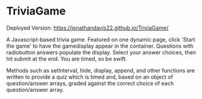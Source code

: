 # TriviaGame

Deployed Version: https://jonathandavis22.github.io/TriviaGame/

A Javascript-based trivia game. Featured on one dynamic page, click 'Start the game' to have the gamedisplay appear in the container. Questions with radiobutton answers populate the display. Select your answer choices, then hit submit at the end. You are timed, so be swift.

Methods such as setInterval, hide, display, append, and other functions are written to provide a quiz which is timed and, based on an object of question/answer arrays, graded against the correct choice of each question/answer array.
